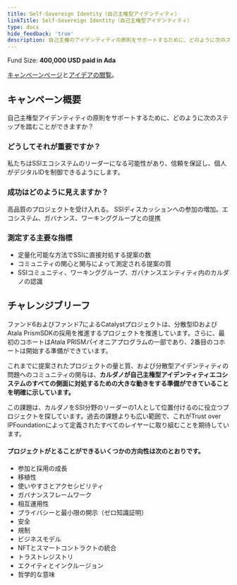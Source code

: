 ```yaml
---
title: Self-Sovereign Identity（自己主権型アイデンティティ）
linkTitle: Self-Sovereign Identity（自己主権型アイデンティティ）
type: docs
hide_feedback: 'true'
description: 自己主権のアイデンティティの原則をサポートするために、どのように次のステップを踏むことができますか？
---
```


Fund Size: **400,000 USD paid in Ada**

[キャンペーンページ](https://cardano.ideascale.com/c/idea/380986)と[アイデアの閲覧]()。

## キャンペーン概要

自己主権型アイデンティティの原則をサポートするために、どのように次のステップを踏むことができますか？

### どうしてそれが重要ですか？

私たちはSSIエコシステムのリーダーになる可能性があり、信頼を保証し、個人がデジタルIDを制御できるようにします。

### 成功はどのように見えますか？

高品質のプロジェクトを受け入れる。 SSIディスカッションへの参加の増加。エコシステム、ガバナンス、ワーキンググループとの提携

### 測定する主要な指標

- 定量化可能な方法でSSIに直接対処する提案の数
- コミュニティの関心と関与によって測定される提案の質
- SSIコミュニティ、ワーキンググループ、ガバナンスエンティティ内のカルダノの認識

## チャレンジブリーフ

ファンド6およびファンド7によるCatalystプロジェクトは、分散型IDおよびAtala PrismSDKの採用を推進するプロジェクトを推進しています。さらに、最初のコホートはAtala PRISMパイオニアプログラムの一部であり、2番目のコホートは開始する準備ができています。

これまでに提案されたプロジェクトの量と質、および分散型アイデンティティの問題へのコミュニティの関与は、**カルダノが自己主権型アイデンティティエコシステムのすべての側面に対処するための大きな動きをする準備ができていることを明確に示しています。**

この課題は、カルダノをSSI分野のリーダーの1人として位置付けるのに役立つプロジェクトを探しています。過去の課題よりも広い範囲で、これがTrust over IPFoundationによって定義されたすべてのレイヤーに取り組むことを期待しています。

#### プロジェクトがとることができるいくつかの方向性は次のとおりです。

- 参加と採用の成長
- 移植性
- 使いやすさとアクセシビリティ
- ガバナンスフレームワーク
- 相互運用性
- プライバシーと最小限の開示（ゼロ知識証明）
- 安全
- 規制
- ビジネスモデル
- NFTとスマートコントラクトの統合
- トラストレジストリ
- エクイティとインクルージョン
- 哲学的な意味
